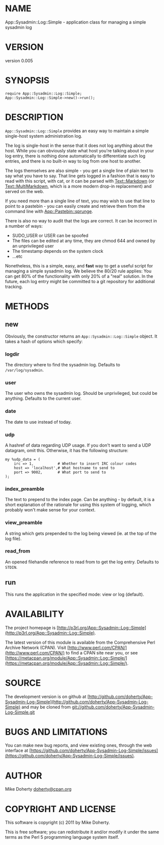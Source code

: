 # NAME

App::Sysadmin::Log::Simple - application class for managing a simple sysadmin log

# VERSION

version 0.005

# SYNOPSIS

    require App::Sysadmin::Log::Simple;
    App::Sysadmin::Log::Simple->new()->run();

# DESCRIPTION

`App::Sysadmin::Log::Simple` provides an easy way to maintain a simple
single-host system administration log.

The log is single-host in the sense that it does not log anything about
the host. While you can obviously state what host you're talking about
in your log entry, there is nothing done automatically to differentiate
such log entries, and there is no built-in way to log from one host to
another.

The logs themselves are also simple - you get a single line of plain
text to say what you have to say. That line gets logged in a fashion
that is easy to read with this script, with cat, or it can be parsed
with [Text::Markdown](http://search.cpan.org/perldoc?Text::Markdown) (or [Text::MultiMarkdown](http://search.cpan.org/perldoc?Text::MultiMarkdown), which is a more
modern drop-in replacement) and served on the web.

If you need more than a single line of text, you may wish to use that
line to point to a pastebin - you can easily create and retrieve them
from the command line with [App::Pastebin::sprunge](http://search.cpan.org/perldoc?App::Pastebin::sprunge).

There is also no way to audit that the logs are correct. It can be
incorrect in a number of ways:

- SUDO_USER or USER can be spoofed
- The files can be edited at any time, they are chmod 644 and
owned by an unprivileged user
- The timestamp depends on the system clock
- ...etc

Nonetheless, this is a simple, easy, and __fast__ way to get a useful
script for managing a simple sysadmin log. We believe the 80/20 rule
applies: You can get 80% of the functionality with only 20% of a
"real" solution. In the future, each log entry might be committed to
a git repository for additional tracking.

# METHODS

## new

Obviously, the constructor returns an `App::Sysadmin::Log::Simple`
object. It takes a hash of options which specify:

### logdir

The directory where to find the sysadmin log. Defaults to
`/var/log/sysadmin`.

### user

The user who owns the sysadmin log. Should be unprivileged,
but could be anything. Defaults to the current user.

### date

The date to use instead of today.

### udp

A hashref of data regarding UDP usage. If you don't want to
send a UDP datagram, omit this. Otherwise, it has the following
structure:

    my %udp_data = (
        irc => 1,           # Whether to insert IRC colour codes
        host => 'localhost',# What hostname to send to
        port => 9002,       # What port to send to
    );

### index_preamble

The text to prepend to the index page. Can be anything - by
default, it is a short explanation of the rationale for using
this system of logging, which probably won't make sense
for your context.

### view_preamble

A string which gets prepended to the log being viewed (ie. at
the top of the log file).

### read_from

An opened filehandle reference to read from to get the log entry.
Defaults to `STDIN`.

## run

This runs the application in the specified mode: view or log (default).

# AVAILABILITY

The project homepage is [http://p3rl.org/App::Sysadmin::Log::Simple](http://p3rl.org/App::Sysadmin::Log::Simple).

The latest version of this module is available from the Comprehensive Perl
Archive Network (CPAN). Visit [http://www.perl.com/CPAN/](http://www.perl.com/CPAN/) to find a CPAN
site near you, or see [https://metacpan.org/module/App::Sysadmin::Log::Simple/](https://metacpan.org/module/App::Sysadmin::Log::Simple/).

# SOURCE

The development version is on github at [http://github.com/doherty/App-Sysadmin-Log-Simple](http://github.com/doherty/App-Sysadmin-Log-Simple)
and may be cloned from [git://github.com/doherty/App-Sysadmin-Log-Simple.git](git://github.com/doherty/App-Sysadmin-Log-Simple.git)

# BUGS AND LIMITATIONS

You can make new bug reports, and view existing ones, through the
web interface at [https://github.com/doherty/App-Sysadmin-Log-Simple/issues](https://github.com/doherty/App-Sysadmin-Log-Simple/issues).

# AUTHOR

Mike Doherty <doherty@cpan.org>

# COPYRIGHT AND LICENSE

This software is copyright (c) 2011 by Mike Doherty.

This is free software; you can redistribute it and/or modify it under
the same terms as the Perl 5 programming language system itself.